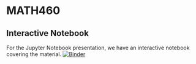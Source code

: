 # MATH460

## Interactive Notebook

For the Jupyter Notebook presentation, we have an interactive notebook covering the material.
[![Binder](https://mybinder.org/badge_logo.svg)](https://mybinder.org/v2/gh/IvanIsCoding/MATH460/master?filepath=Message_Authentication_Codes.ipynb)
